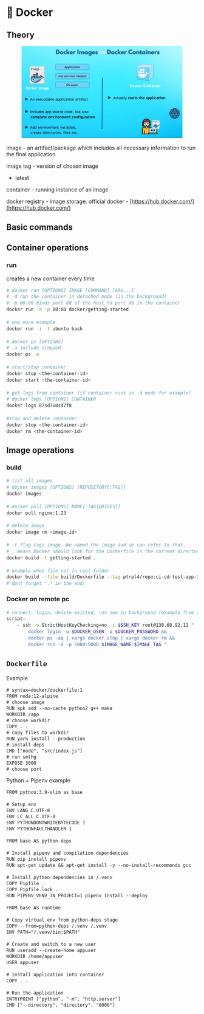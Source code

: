 # 🐋 Docker

## Theory

<figure><img src="../../../.gitbook/assets/image.png" alt=""><figcaption></figcaption></figure>

image - an artifact/package which includes all necessary information to run the final application

image tag - version of chosen image

* latest

container - running instance of an image

docker registry - image storage. official docker - [https://hub.docker.com/](https://hub.docker.com/)

## Basic commands

## Container operations

### run

creates a new container every time

```bash
# docker run [OPTIONS] IMAGE [COMMAND] [ARG...]
# -d run the container in detached mode (in the background)
# -p 80:80 binds port 80 of the host to port 80 in the container
docker run -d -p 80:80 docker/getting-started

# one more example
docker run -i -t ubuntu bash

# docker ps [OPTIONS] 
# -a include stopped
docker ps -a 

# start/stop container
docker stop <the-container-id>
docker start <the-container-id>

# get logs from container (if container runs in -d mode for example)
# docker logs [OPTIONS] CONTAINER
docker logs 87sd7v8sd7f8

#stop and delete container
docker stop <the-container-id>
docker rm <the-container-id>
```

## Image operations

### build

```bash
# list all images
# docker images [OPTIONS] [REPOSITORY[:TAG]]
docker images

# docker pull [OPTIONS] NAME[:TAG|@DIGEST]
docker pull nginx:1.23

# delete image
docker image rm <image-id>

# -t flag tags image. We named the image and we can refer to that.
# . means Docker should look for the Dockerfile in the current directory.
docker build -t getting-started .

# example when file not in root folder
docker build --file build/Dockerfile --tag ptrpl4/repo:ci-cd-test-app-1.0  .
# dont forget "." in the end!
```

### Docker on remote pc

```bash
# connect, login, delete existed, run new in background (example from gitlab ci)
script:
    - ssh -o StrictHostKeyChecking=no -i $SSH_KEY root@138.68.92.11 "
        docker login -u $DOCKER_USER -p $DOCKER_PASSWORD &&
        docker ps -aq | xargs docker stop | xargs docker rm && 
        docker run -d -p 5000:5000 $IMAGE_NAME:$IMAGE_TAG " 
```

## `Dockerfile`

Example

```docker
# syntax=docker/dockerfile:1
FROM node:12-alpine 
# choose image
RUN apk add --no-cache python2 g++ make
WORKDIR /app
# choose workdir
COPY . .
# copy files to workdir
RUN yarn install --production
# install deps
CMD ["node", "src/index.js"]
# run smthg
EXPOSE 3000
# choose port
```

Python + Pipenv example

```docker
FROM python:3.9-slim as base

# Setup env
ENV LANG C.UTF-8
ENV LC_ALL C.UTF-8
ENV PYTHONDONTWRITEBYTECODE 1
ENV PYTHONFAULTHANDLER 1

FROM base AS python-deps

# Install pipenv and compilation dependencies
RUN pip install pipenv
RUN apt-get update && apt-get install -y --no-install-recommends gcc

# Install python dependencies in /.venv
COPY Pipfile .
COPY Pipfile.lock .
RUN PIPENV_VENV_IN_PROJECT=1 pipenv install --deploy

FROM base AS runtime

# Copy virtual env from python-deps stage
COPY --from=python-deps /.venv /.venv
ENV PATH="/.venv/bin:$PATH"

# Create and switch to a new user
RUN useradd --create-home appuser
WORKDIR /home/appuser
USER appuser

# Install application into container
COPY . .

# Run the application
ENTRYPOINT ["python", "-m", "http.server"]
CMD ["--directory", "directory", "8000"]
```
